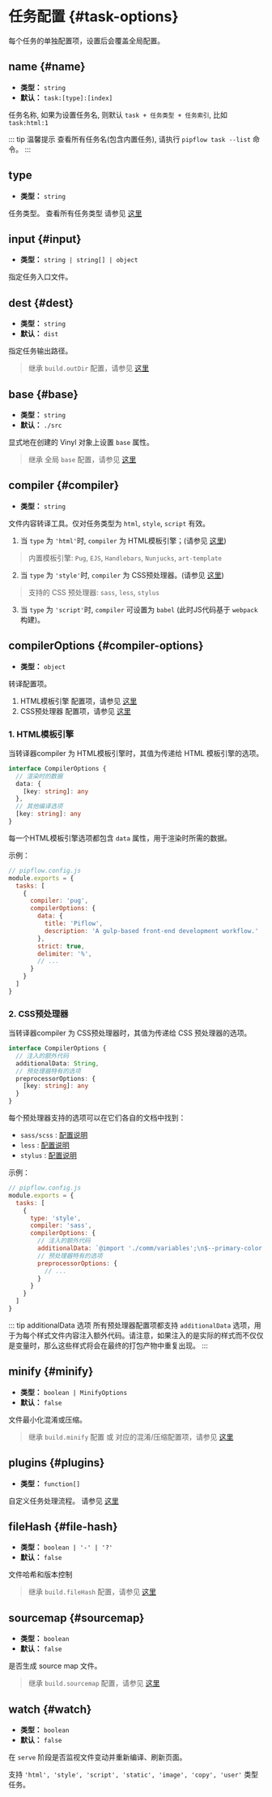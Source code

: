 # 任务配置 {#task-options}

每个任务的单独配置项，设置后会覆盖全局配置。


## name {#name}
- **类型：** `string`
- **默认：** `task:[type]:[index]`

任务名称, 如果为设置任务名, 则默认 `task + 任务类型 + 任务索引`, 比如 `task:html:1`

::: tip 温馨提示
查看所有任务名(包含内置任务), 请执行 `pipflow task --list` 命令。
:::



## type
- **类型：** `string`

任务类型。 查看所有任务类型 请参见 [这里](../guide/task.md#outline)



## input {#input}
- **类型：** `string | string[] | object`

指定任务入口文件。


## dest {#dest}
- **类型：** `string`
- **默认：** `dist`

指定任务输出路径。
> 继承 `build.outDir` 配置，请参见 [这里](./build-options#build-outdir)

## base {#base}
- **类型：** `string`
- **默认：** `./src`

显式地在创建的 Vinyl 对象上设置 `base` 属性。
> 继承 全局 `base` 配置，请参见 [这里](./shared-options#base)


## compiler {#compiler}
- **类型：** `string`

文件内容转译工具。仅对任务类型为 `html`, `style`, `script` 有效。
1. 当 `type` 为 `'html'`时, `compiler` 为 HTML模板引擎；(请参见 [这里](../guide/task-html#html-templater))
  > 内置模板引擎: `Pug`, `EJS`, `Handlebars`, `Nunjucks`, `art-template`
2. 当 `type` 为 `'style'`时, `compiler` 为 CSS预处理器。(请参见 [这里](../guide/task-style#css-preprocessor))
  > 支持的 CSS 预处理器: `sass`, `less`, `stylus`
3. 当 `type` 为 `'script'`时, `compiler` 可设置为 `babel` (此时JS代码基于 `webpack` 构建)。


## compilerOptions {#compiler-options}
- **类型：** `object`

转译配置项。

1. HTML模板引擎 配置项，请参见 [这里](../guide/task-html#configuration)
2. CSS预处理器 配置项，请参见 [这里](../guide/task-style#configuration)

### 1. HTML模板引擎

当转译器compiler 为 HTML模板引擎时，其值为传递给 HTML 模板引擎的选项。

```ts
interface CompilerOptions {
  // 渲染时的数据
  data: {
    [key: string]: any
  },
  // 其他编译选项
  [key: string]: any
}
```

每一个HTML模板引擎选项都包含 `data` 属性，用于渲染时所需的数据。

示例：
```js
// pipflow.config.js
module.exports = {
  tasks: [
    {
      compiler: 'pug',
      compilerOptions: {
        data: {
          title: 'Piflow',
          description: 'A gulp-based front-end development workflow.'
        },
        strict: true,
        delimiter: '%',
        // ...
      }
    }
  ]
}
```

### 2. CSS预处理器

当转译器compiler 为 CSS预处理器时，其值为传递给 CSS 预处理器的选项。

```ts
interface CompilerOptions {
  // 注入的额外代码
  additionalData: String,
  // 预处理器特有的选项
  preprocessorOptions: {
    [key: string]: any
  }
}
```

每个预处理器支持的选项可以在它们各自的文档中找到：
- `sass/scss` : [配置说明](https://www.npmjs.com/package/gulp-sass)
- `less` : [配置说明](https://www.npmjs.com/package/gulp-less)
- `stylus` : [配置说明](https://www.npmjs.com/package/gulp-stylus)


示例：
```js
// pipflow.config.js
module.exports = {
  tasks: [
    {
      type: 'style',
      compiler: 'sass',
      compilerOptions: {
        // 注入的额外代码
        additionalData: `@import './comm/variables';\n$--primary-color: blue;`,
        // 预处理器特有的选项
        preprocessorOptions: {
          // ...
        }
      }
    }
  ]
}
```

::: tip additionalData 选项
所有预处理器配置项都支持 `additionalData` 选项，用于为每个样式文件内容注入额外代码。请注意，如果注入的是实际的样式而不仅仅是变量时，那么这些样式将会在最终的打包产物中重复出现。
:::


## minify {#minify}
- **类型：** `boolean | MinifyOptions`
- **默认：** `false`

文件最小化混淆或压缩。
> 继承 `build.minify` 配置 或 对应的混淆/压缩配置项，请参见 [这里](./build-options#build-minify)


## plugins {#plugins}
- **类型：** `function[]`

自定义任务处理流程。 请参见 [这里](../guide/task-user)


## fileHash {#file-hash}
- **类型：** `boolean | '-' | '?'`
- **默认：** `false`

文件哈希和版本控制
> 继承 `build.fileHash` 配置，请参见 [这里](./build-options#build-filehash)


## sourcemap {#sourcemap}
- **类型：** `boolean`
- **默认：** `false`

是否生成 source map 文件。
> 继承 `build.sourcemap` 配置，请参见 [这里](./build-options#build-sourcemap)

<!-- 
## alias {#alias}
- **类型：** `{ [key: string]: string }`

别名替换，会合并全局 `alias` 配置。
> 继承 全局 `alias` 配置，请参见 [这里](./shared-options#alias)
 -->
## watch {#watch}
- **类型：** `boolean`
- **默认：** `false`

在 `serve` 阶段是否监视文件变动并重新编译、刷新页面。

支持 `'html', 'style', 'script', 'static', 'image', 'copy', 'user'` 类型任务。

<!-- 
## filename {#filename}
- **类型：** `string`
- **默认：** `archive`

生成的文件名。目前仅对 `archive` 任务类型有效。

::: tip 温馨提示
如果需要创建压缩包，可以使用 `pipflow pack` 命令快速生成压缩包。 请参见 [[这里](../guide/cli#pipflow-pack)]。
:::
 -->